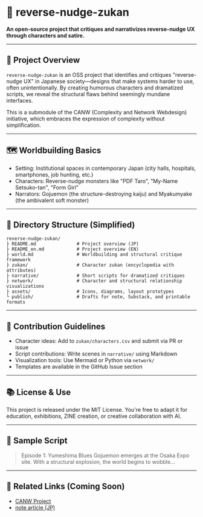 # 🧠 reverse-nudge-zukan

**An open-source project that critiques and narrativizes reverse-nudge UX through characters and satire.**

---

## 🎯 Project Overview

`reverse-nudge-zukan` is an OSS project that identifies and critiques "reverse-nudge UX" in Japanese society—designs that make systems harder to use, often unintentionally. By creating humorous characters and dramatized scripts, we reveal the structural flaws behind seemingly mundane interfaces.

This is a submodule of the CANW (Complexity and Network Webdesign) initiative, which embraces the expression of complexity without simplification.

---

## 🗺 Worldbuilding Basics

* Setting: Institutional spaces in contemporary Japan (city halls, hospitals, smartphones, job hunting, etc.)
* Characters: Reverse-nudge monsters like "PDF Taro", "My-Name Setsuko-tan", "Form Girl"
* Narrators: Gojuemon (the structure-destroying kaiju) and Myakumyake (the ambivalent soft monster)

---

## 🧩 Directory Structure (Simplified)

```
reverse-nudge-zukan/
├ README.md               # Project overview (JP)
├ README_en.md            # Project overview (EN)
├ world.md                # Worldbuilding and structural critique framework
├ zukan/                  # Character zukan (encyclopedia with attributes)
├ narrative/              # Short scripts for dramatized critiques
├ network/                # Character and structural relationship visualizations
├ assets/                 # Icons, diagrams, layout prototypes
└ publish/                # Drafts for note, Substack, and printable formats
```

---

## 🔁 Contribution Guidelines

* Character ideas: Add to `zukan/characters.csv` and submit via PR or issue
* Script contributions: Write scenes in `narrative/` using Markdown
* Visualization tools: Use Mermaid or Python via `network/`
* Templates are available in the GitHub Issue section

---

## 📚 License & Use

This project is released under the MIT License. You're free to adapt it for education, exhibitions, ZINE creation, or creative collaboration with AI.

---

## 🐣 Sample Script

> Episode 1: Yumeshima Blues
> Gojuemon emerges at the Osaka Expo site. With a structural explosion, the world begins to wobble…

---

## 🔗 Related Links (Coming Soon)

* [CANW Project](https://github.com/satoshi-create/complexity-and-network-webde)
* [note article (JP)](https://note.com/enjoy_emakimono)
